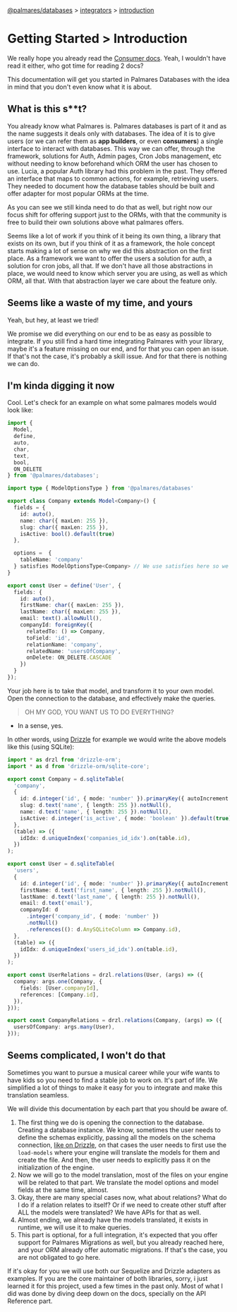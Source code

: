 [@palmares/databases](https://github.com/palmaresHQ/palmares/blob/main/packages/databases/docs/introduction.md) >
[integrators](https://github.com/palmaresHQ/palmares/blob/main/packages/databases/docs/integrators/summary.md) >
[introduction](https://github.com/palmaresHQ/palmares/blob/main/packages/databases/docs/integrators/getting-started/introduction.md)

# Getting Started > Introduction

We really hope you already read the [Consumer docs](https://github.com/palmaresHQ/palmares/blob/main/packages/databases/docs/consumers/summary.md). Yeah, I wouldn't have read it either, who got time for reading 2 docs?

This documentation will get you started in Palmares Databases with the idea in mind that you don't even know what it is about.

## What is this s\*\*t?

You already know what Palmares is. Palmares databases is part of it and as the name suggests it deals only with databases. The idea of it is to give users (or we can refer them as **app builders**, or even **consumers**) a single interface to interact with databases. This way we can offer, through the framework, solutions for Auth, Admin pages, Cron Jobs management, etc without needing to know beforehand which ORM the user has chosen to use. Lucia, a popular Auth library had this problem in the past. They offered an interface that maps to common actions, for example, retrieving users. They needed to document how the database tables should be built and offer adapter for most popular ORMs at the time.

As you can see we still kinda need to do that as well, but right now our focus shift for offering support just to the ORMs, with that the community is free to build their own solutions above what palmares offers.

Seems like a lot of work if you think of it being its own thing, a library that exists on its own, but if you think of it as a framework, the hole concept starts making a lot of sense on why we did this abstraction on the first place. As a framework we want to offer the users a solution for auth, a solution for cron jobs, all that. If we don't have all those abstractions in place, we would need to know which server you are using, as well as which ORM, all that. With that abstraction layer we care about the feature only.

## Seems like a waste of my time, and yours

Yeah, but hey, at least we tried!

We promise we did everything on our end to be as easy as possible to integrate. If you still find a hard time integrating Palmares with your library, maybe it's a feature missing on our end, and for that you can open an issue. If that's not the case, it's probably a skill issue. And for that there is nothing we can do.

## I'm kinda digging it now

Cool. Let's check for an example on what some palmares models would look like:

```ts
import {
  Model,
  define,
  auto,
  char,
  text,
  bool,
  ON_DELETE
} from '@palmares/databases';

import type { ModelOptionsType } from '@palmares/databases'

export class Company extends Model<Company>() {
  fields = {
    id: auto(),
    name: char({ maxLen: 255 }),
    slug: char({ maxLen: 255 }),
    isActive: bool().default(true)
  },

  options =  {
    tableName: 'company'
  } satisfies ModelOptionsType<Company> // We use satisfies here so we can still infer and you don't lose intellisense.
}

export const User = define('User', {
  fields: {
    id: auto(),
    firstName: char({ maxLen: 255 }),
    lastName: char({ maxLen: 255 }),
    email: text().allowNull(),
    companyId: foreignKey({
      relatedTo: () => Company,
      toField: 'id',
      relationName: 'company',
      relatedName: 'usersOfCompany',
      onDelete: ON_DELETE.CASCADE
    })
  }
});
```

Your job here is to take that model, and transform it to your own model. Open the connection to the database, and effectively make the queries.

> OH MY GOD, YOU WANT US TO DO EVERYTHING?

- In a sense, yes.

In other words, using [Drizzle](https://orm.drizzle.team) for example we would write the above models like this (using SQLite):

```ts
import * as drzl from 'drizzle-orm';
import * as d from 'drizzle-orm/sqlite-core';

export const Company = d.sqliteTable(
  'company',
  {
    id: d.integer('id', { mode: 'number' }).primaryKey({ autoIncrement: true }).unique(),
    slug: d.text('name', { length: 255 }).notNull(),
    name: d.text('name', { length: 255 }).notNull(),
    isActive: d.integer('is_active', { mode: 'boolean' }).default(true).notNull(),
  },
  (table) => ({
    idIdx: d.uniqueIndex('companies_id_idx').on(table.id),
  })
);

export const User = d.sqliteTable(
  'users',
  {
    id: d.integer('id', { mode: 'number' }).primaryKey({ autoIncrement: true }).unique(),
    firstName: d.text('first_name', { length: 255 }).notNull(),
    lastName: d.text('last_name', { length: 255 }).notNull(),
    email: d.text('email'),
    companyId: d
      .integer('company_id', { mode: 'number' })
      .notNull()
      .references((): d.AnySQLiteColumn => Company.id),
  },
  (table) => ({
    idIdx: d.uniqueIndex('users_id_idx').on(table.id),
  })
);

export const UserRelations = drzl.relations(User, (args) => ({
  company: args.one(Company, {
    fields: [User.companyId],
    references: [Company.id],
  }),
}));

export const CompanyRelations = drzl.relations(Company, (args) => ({
  usersOfCompany: args.many(User),
}));
```

## Seems complicated, I won't do that

Sometimes you want to pursue a musical career while your wife wants to have kids so you need to find a stable job to work on. It's part of life. We simplified a lot of things to make it easy for you to integrate and make this translation seamless.

We will divide this documentation by each part that you should be aware of.

1. The first thing we do is opening the connection to the database. Creating a database instance. We know, sometimes the user needs to define the schemas explicitly, passing all the models on the schema connection, [like on Drizzle](https://orm.drizzle.team/docs/get-started/sqlite-existing#step-3---setup-drizzle-config-file), on that cases the user needs to first use the `load-models` where your engine will translate the models for them and create the file. And then, the user needs to explicitly pass it on the initialization of the engine.
2. Now we will go to the model translation, most of the files on your engine will be related to that part. We translate the model options and model fields at the same time, almost.
3. Okay, there are many special cases now, what about relations? What do I do if a relation relates to itself? Or if we need to create other stuff after ALL the models were translated? We have APIs for that as well.
4. Almost ending, we already have the models translated, it exists in runtime, we will use it to make queries.
5. This part is optional, for a full integration, it's expected that you offer support for Palmares Migrations as well, but you already reached here, and your ORM already offer automatic migrations. If that's the case, you are not obligated to go here.

If it's okay for you we will use both our Sequelize and Drizzle adapters as examples. If you are the core maintainer of both libraries, sorry, i just learned it for this project, used a few times in the past only. Most of what I did was done by diving deep down on the docs, specially on the API Reference part.
